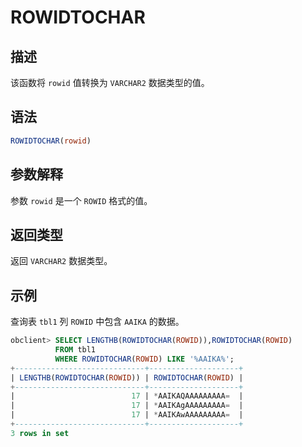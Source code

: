 # ROWIDTOCHAR

## 描述

该函数将 `rowid` 值转换为 `VARCHAR2` 数据类型的值。

## 语法

```sql
ROWIDTOCHAR(rowid)
```

## 参数解释

参数 `rowid` 是一个 `ROWID` 格式的值。

## 返回类型

返回 `VARCHAR2` 数据类型。

## 示例

查询表 `tbl1` 列 `ROWID` 中包含 `AAIKA` 的数据。

```sql
obclient> SELECT LENGTHB(ROWIDTOCHAR(ROWID)),ROWIDTOCHAR(ROWID)
          FROM tbl1
          WHERE ROWIDTOCHAR(ROWID) LIKE '%AAIKA%';
+-----------------------------+--------------------+
| LENGTHB(ROWIDTOCHAR(ROWID)) | ROWIDTOCHAR(ROWID) |
+-----------------------------+--------------------+
|                          17 | *AAIKAQAAAAAAAAA=  |
|                          17 | *AAIKAgAAAAAAAAA=  |
|                          17 | *AAIKAwAAAAAAAAA=  |
+-----------------------------+--------------------+
3 rows in set
```
